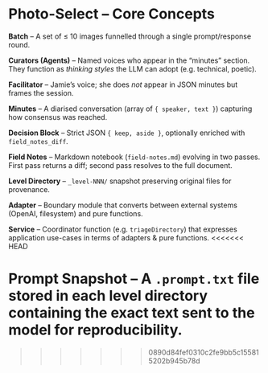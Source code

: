 # Photo-Select – Core Concepts

**Batch** – A set of ≤ 10 images funnelled through a single prompt/response round.

**Curators (Agents)** – Named voices who appear in the “minutes” section.  
They function as *thinking styles* the LLM can adopt (e.g. technical, poetic).

**Facilitator** – Jamie’s voice; she does *not* appear in JSON minutes but frames the session.

**Minutes** – A diarised conversation (array of `{ speaker, text }`) capturing how consensus was reached.

**Decision Block** – Strict JSON `{ keep, aside }`, optionally enriched with `field_notes_diff`.

**Field Notes** – Markdown notebook (`field-notes.md`) evolving in two passes.  
First pass returns a diff; second pass resolves to the full document.

**Level Directory** – `_level-NNN/` snapshot preserving original files for provenance.

**Adapter** – Boundary module that converts between external systems (OpenAI, filesystem) and pure functions.

**Service** – Coordinator function (e.g. `triageDirectory`) that expresses application use-cases in terms of adapters & pure functions.
<<<<<<< HEAD

**Prompt Snapshot** – A `.prompt.txt` file stored in each level directory containing the exact text sent to the model for reproducibility.
=======
>>>>>>> 0890d84fef0310c2fe9bb5c155815202b945b78d
